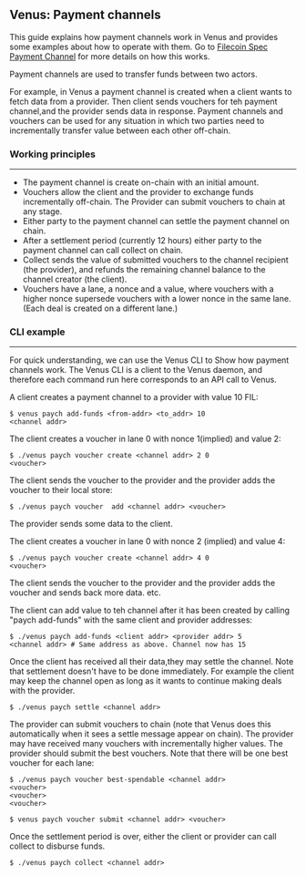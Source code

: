 ## Venus: Payment channels

This guide explains how payment channels work in Venus and provides some examples about how to operate with them. Go to [Filecoin Spec Payment Channel](https://spec.filecoin.io/#section-systems.filecoin_token.payment_channels) for more details on how this works.

Payment channels are used to transfer funds between two actors.

For example, in Venus a payment channel is created when a client wants to fetch data from a provider.
Then client sends vouchers for teh payment channel,and the provider sends data in response.
Payment channels and vouchers can be used for any situation in which two parties need to incrementally transfer value between each other off-chain.

### Working principles

---

- The payment channel is create on-chain with an initial amount.
- Vouchers allow the client and the provider to exchange funds incrementally off-chain. The Provider can submit vouchers to chain at any stage.
- Either party to the payment channel can settle the payment channel on chain.
- After a settlement period (currently 12 hours) either party to the payment channel can call collect on chain.
- Collect sends the value of submitted vouchers to the channel recipient (the provider), and refunds the remaining channel balance to the channel creator (the client).
- Vouchers have a lane, a nonce and a value, where vouchers with a higher nonce supersede vouchers with a lower nonce in the same lane.
(Each deal is created on a different lane.)

### CLI example
---
For quick understanding, we can use the Venus CLI to Show how payment channels work. The Venus CLI is a client to the Venus daemon, and therefore each command run here corresponds to an API call to Venus.

A client creates a payment channel to a provider with value 10 FIL:
```shell script
$ venus paych add-funds <from-addr> <to_addr> 10
<channel addr>
```

The client creates a voucher in lane 0 with nonce 1(implied) and value 2:
```shell script
$ ./venus paych voucher create <channel addr> 2 0
<voucher>
```

The client sends the voucher to the provider and the provider adds the voucher to their local store:
```shell script
$ ./venus paych voucher  add <channel addr> <voucher>
```

The provider sends some data to the client.

The client creates a voucher in lane 0 with nonce 2 (implied) and value 4:
```shell script
$ ./venus paych voucher create <channel addr> 4 0
<voucher>
```

The client sends the voucher to the provider and the provider adds the voucher and sends back more data.
etc.

The client can add value to teh channel after it has been created by calling "paych add-funds" with the same client and provider addresses:
```shell script
$ ./venus paych add-funds <client addr> <provider addr> 5
<channel addr> # Same address as above. Channel now has 15
```

Once the client has received all their data,they may settle the channel. Note that settlement doesn't have to be done immediately. For example the client may keep the channel open as long as it wants to continue making deals with the provider.
```shell script
$ ./venus paych settle <channel addr>
```
The provider can submit vouchers to chain (note that Venus does this automatically when it sees a settle message appear on chain). The provider may have received many vouchers with incrementally higher values. The provider should submit the best vouchers. Note that there will be one best voucher for each lane:
```shell script
$ ./venus paych voucher best-spendable <channel addr>
<voucher>
<voucher>
<voucher>

$ venus paych voucher submit <channel addr> <voucher>
```
Once the settlement period is over, either the client or provider can call collect to disburse funds.
```shell script
$ ./venus paych collect <channel addr>
```
